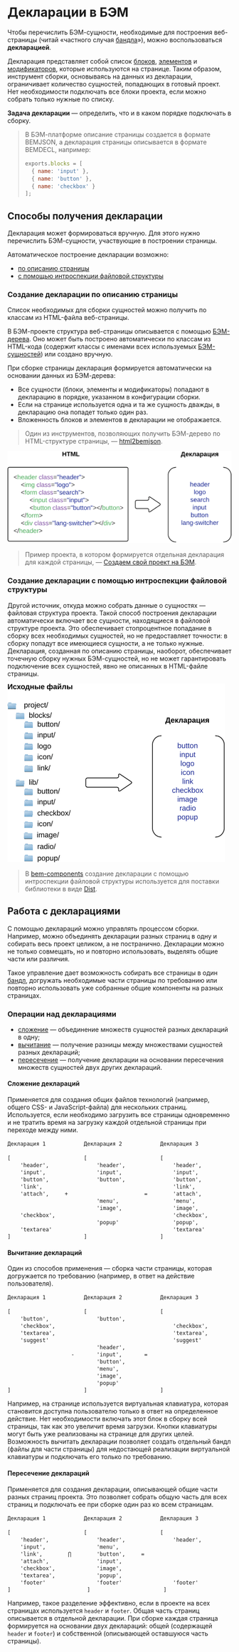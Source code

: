 # Декларации в БЭМ

Чтобы перечислить БЭМ-сущности, необходимые для построения веб-страницы (читай «частного случая [бандла](../build/build.ru.md#Результат-сборки)»), можно воспользоваться **декларацией**.

Декларация представляет собой список [блоков](../key-concepts/key-concepts.ru.md#Блок), [элементов](../key-concepts/key-concepts.ru.md#Элемент) и [модификаторов](../key-concepts/key-concepts.ru.md#Модификатор), которые используются на странице. Таким образом, инструмент сборки, основываясь на данных из декларации, ограничивает количество сущностей, попадающих в готовый проект. Нет необходимости подключать все блоки проекта, если можно собрать только нужные по списку.

**Задача декларации** — определить, что и в каком порядке подключать в сборку.

> В БЭМ-платформе описание страницы создается в формате BEMJSON, а декларация страницы описывается в формате BEMDECL, например:
> ```js
> exports.blocks = [
>   { name: 'input' },
>   { name: 'button' },
>   { name: 'checkbox' }
> ];
> ```

## Способы получения декларации

Декларация может формироваться вручную. Для этого нужно перечислить БЭМ-сущности, участвующие в построении страницы.

Автоматическое построение декларации возможно:

* [по описанию страницы](#Создание-декларации-по-описанию-страницы)
* [с помощью интроспекции файловой структуры](#Создание-декларации-с-помощью-интроспекции-файловой-структуры)

### Создание декларации по описанию страницы

Список необходимых для сборки сущностей можно получить по классам из HTML-файла веб-страницы.

В БЭМ-проекте структура веб-страницы описывается с помощью [БЭМ-дерева](../key-concepts/key-concepts.ru.md#БЭМ-дерево). Оно может быть построено автоматически по классам из HTML-кода (содержит классы с именами всех используемых [БЭМ-сущностей](../key-concepts/key-concepts.ru.md#БЭМ-сущность)) или создано вручную.

При сборке страницы декларация формируется автоматически на основании данных из БЭМ-дерева:
* Все сущности (блоки, элементы и модификаторы) попадают в декларацию в порядке, указанном в конфигурации сборки.
* Если на странице используется одна и та же сущность дважды, в декларацию она попадет только один раз.
* Вложенность блоков и элементов в декларации не отображается.

> Один из инструментов, позволяющих получить БЭМ-дерево по HTML-структуре страницы, — [html2bemjson](https://github.com/bem-incubator/html2bemjson).

![Способ создания декларации](declarations__html2decl.png)

> Пример проекта, в котором формируется отдельная декларация для каждой страницы, — [Создаем свой проект на БЭМ](https://ru.bem.info/tutorials/start-with-project-stub/).

### Создание декларации с помощью интроспекции файловой структуры

Другой источник, откуда можно собрать данные о сущностях — файловая структура проекта.
Такой способ построения декларации автоматически включает все сущности, находящиеся в файловой структуре проекта. Это обеспечивает стопроцентное попадание в сборку всех необходимых сущностей, но не предоставляет точности: в сборку попадут все имеющиеся сущности, а не только нужные.
Декларация, созданная по описанию страницы, наоборот, обеспечивает точечную сборку нужных БЭМ-сущностей, но не может гарантировать подключение всех сущностей, явно не описанных в HTML-файле страницы.

![Способ создания декларации](declarations__fs2decl.png)

> В [bem-components](https://ru.bem.info/libs/bem-components/) создание декларации с помощью интроспекции файловой структуры используется для поставки библиотеки в виде [Dist](https://ru.bem.info/libs/bem-components/current/#Варианты-поставки-библиотеки).

## Работа с декларациями

С помощью деклараций можно управлять процессом сборки. Например, можно объединять декларации разных страниц в одну и собирать весь проект целиком, а не постранично. Декларации можно не только совмещать, но и повторно использовать, выделять общие части или различия.

Такое управление дает возможность собирать все страницы в один [бандл](../build/build.ru.md#Результат-сборки), догружать необходимые части страницы по требованию или повторно использовать уже собранные общие компоненты на разных страницах.

### Операции над декларациями

* [сложение](#Сложение-деклараций) — объединение множеств сущностей разных деклараций в одну;
* [вычитание](#Вычитание-деклараций) — получение разницы между множествами сущностей разных деклараций;
* [пересечение](#Пересечение-деклараций) — получение декларации на основании пересечения множеств сущностей двух других деклараций.

#### Сложение деклараций

Применяется для создания общих файлов технологий (например, общего CSS- и JavaScript-файла) для нескольких страниц. Используется, если необходимо загрузить все страницы одновременно и не тратить время на загрузку каждой отдельной страницы при переходе между ними.

```text
Декларация 1            Декларация 2            Декларация 3

[                       [                       [
    'header',               'header',               'header',
    'input',                'input',                'input',
    'button',               'button',               'button',
    'link',                                         'link',
    'attach',     +                        =        'attach',
                            'menu',                 'menu',
                            'image',                'image',
    'checkbox',                                     'checkbox',
                            'popup'                 'popup',
    'textarea'                                      'textarea'
]                       ]                       ]
```

#### Вычитание деклараций

Один из способов применения — сборка части страницы, которая догружается по требованию (например, в ответ на действие пользователя).

```text
Декларация 1            Декларация 2            Декларация 3

[                       [                       [
    'button',               'button',
    'checkbox',                                     'checkbox',
    'textarea',                                     'textarea',
    'suggest'                                       'suggest'
                            'header',
                    -       'input',       =
                            'button',
                            'menu',
                            'image',
                            'popup'
]                       ]                       ]
```

Например, на странице используется виртуальная клавиатура, которая становится доступна пользователю только в ответ на определенное действие. Нет необходимости включать этот блок в сборку всей страницы, так как это увеличит время загрузки. Кнопки клавиатуры могут быть уже реализованы на странице для других целей. Возможность вычитать декларации позволяет создать отдельный бандл (файлы для части страницы) для недостающей реализации виртуальной клавиатуры и подключать его только по требованию.

#### Пересечение деклараций

Применяется для создания декларации, описывающей общие части разных страниц проекта. Это позволяет собрать общую часть для всех страниц и подключать ее при сборке один раз ко всем страницам.

```text
Декларация 1            Декларация 2            Декларация 3

[                       [                       [
    'header',               'header',               'header',
    'input',                'menu',
    'link',        ⋂        'button',     =
    'attach',               'input',
    'checkbox',             'image',
    'textarea',             'popup',
    'footer'                'footer'                'footer'
]                        ]                       ]
```

Например, такое разделение эффективно, если в проекте на всех страницах используется `header` и `footer`. Общая часть страниц описывается в отдельной декларации. При сборке каждая страница формируется на основании двух деклараций: общей (содержащей `header` и `footer`) и собственной (описывающей оставшуюся часть страницы).
